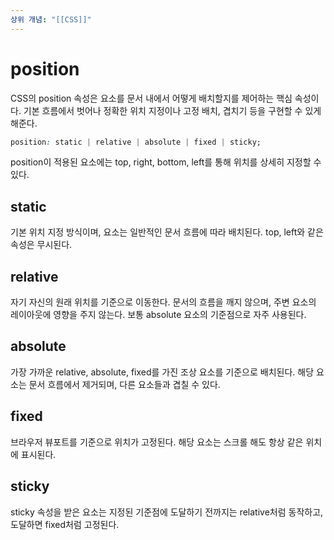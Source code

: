 ```yaml
---
상위 개념: "[[CSS]]"
---
```

# position
CSS의 position 속성은 요소를 문서 내에서 어떻게 배치할지를 제어하는 핵심 속성이다. 기본 흐름에서 벗어나 정확한 위치 지정이나 고정 배치, 겹치기 등을 구현할 수 있게 해준다.

```css
position: static | relative | absolute | fixed | sticky;
```
position이 적용된 요소에는 top, right, bottom, left를 통해 위치를 상세히 지정할 수 있다.

## static 
기본 위치 지정 방식이며, 요소는 일반적인 문서 흐름에 따라 배치된다. top, left와 같은 속성은 무시된다.

## relative
자기 자신의 원래 위치를 기준으로 이동한다. 문서의 흐름을 깨지 않으며, 주변 요소의 레이아웃에 영향을 주지 않는다. 보통 absolute 요소의 기준점으로 자주 사용된다.

## absolute
가장 가까운 relative, absolute, fixed를 가진 조상 요소를 기준으로 배치된다. 해당 요소는 문서 흐름에서 제거되며, 다른 요소들과 겹칠 수 있다.

## fixed
브라우저 뷰포트를 기준으로 위치가 고정된다. 해당 요소는 스크롤 해도 항상 같은 위치에 표시된다.

## sticky
sticky 속성을 받은 요소는 지정된 기준점에 도달하기 전까지는 relative처럼 동작하고, 도달하면 fixed처럼 고정된다.